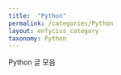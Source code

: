 ```yaml
---
title:  "Python"
permalink: /categories/Python
layout: enfycius_category
taxonomy: Python
---
```


Python 글 모음
